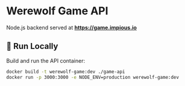 # Werewolf Game API

Node.js backend served at **https://game.impious.io**

## 🔧 Run Locally

Build and run the API container:

```bash
docker build -t werewolf-game:dev ./game-api
docker run -p 3000:3000 -e NODE_ENV=production werewolf-game:dev
